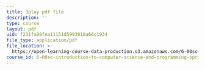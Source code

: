 ```yaml
---
title: 3play pdf file
description: ''
type: course
layout: pdf
uid: f231fa98fea11151d5993818a66c1934
file_type: application/pdf
file_location: >-
  https://open-learning-course-data-production.s3.amazonaws.com/6-00sc-introduction-to-computer-science-and-programming-spring-2011/f231fa98fea11151d5993818a66c1934_6wTuOMgTrU4.pdf
course_id: 6-00sc-introduction-to-computer-science-and-programming-spring-2011
---
```

